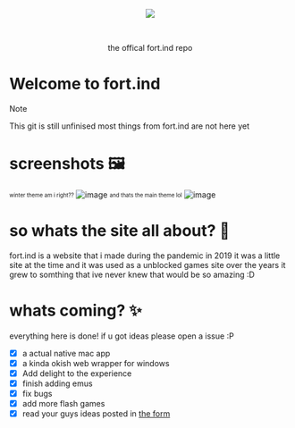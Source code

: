 <p align="center">
  <img src="https://github.com/user-attachments/assets/eda1c7c8-6a51-423a-8a69-d9fe1ea2bfdb" />
</p>
<br>
 <p align="center">
 the offical fort.ind repo
</p>

# Welcome to fort.ind

> [!NOTE]
> This git is still unfinised most things from fort.ind are not here yet

# screenshots 🖼️

<sub><sup>winter theme am i right??</sup></sub>
![image](https://github.com/user-attachments/assets/1156e97a-900c-4627-9ff7-2cfc69025534)
<sub><sup>and thats the main theme lol</sup></sub>
![image](https://files.catbox.moe/s4v4bq.png)

# so whats the site all about? 🤔

fort.ind is a website that i made during the pandemic in 2019 it was a little site at the time and it was used as a unblocked games site over the years it grew to somthing that ive never knew that would be so amazing :D

# whats coming? ✨

everything here is done! if u got ideas please open a issue :P

- [X] a actual native mac app
- [X] a kinda okish web wrapper for windows
- [X] Add delight to the experience
- [X] finish adding emus
- [X] fix bugs
- [X] add more flash games
- [X] read your guys ideas posted in [the form](https://forms.gle/K14hXqdQjfksyQnA8)
